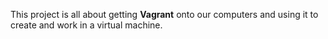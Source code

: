 This project is all about getting **Vagrant** onto our computers and using it to create and work in a virtual machine.